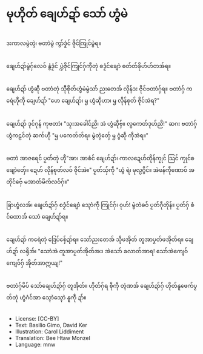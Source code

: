 # မုဟိုတ် ချေဟ်ဍာ် သော် ဟွံမဲ

##
ဒးကာလမွဲတ္ၚဲ၊ ဗတာဲမွဲ ကွာ်ဒၟံင် ဇိုင်ကြုင်မွဲရ။

##
ချေဟ်ဍာ်မွဲဂှ်လေဝ် နွံဒၟံင် ပ္ဍဲဇိုင်ကြုင်ဂှ်ကီုတုဲ စဒၟံင်ချောဲ ၜတ်တ်ခိုဟ်ဟ်တအ်ရ။

##
ချေဟ်ဍာ် ဟွံဆဵု ဗတာဲတုဲ သီုစိုတ်ဟွံမဲမွဲသာ် ညးတေအ် လိုန်ဒး ဇိုင်ဗတာဲဂှ်ရ။ ဗတာဲဂှ် ကရေဲဟီုကဵု ချေဟ်ဍာ် "ဟေ ချေဟ်ဍာ်၊ ၝ ဟွံဆဵုဟာ၊ ၝ လိုန်စုတ် ဇိုင်အဲရ?"

##
ချေဟ်ဍာ် ဒုင်ဂုန် ကုဗတာဲ၊ "သၠးအခေါင်ညိ၊ အဲ ဟွံဆဵုဗှ်။ လ္ပကေတ်ဒုဟ်ညိ!" ဆဂး ဗတာဲဂှ် ဟွံကဠင်တုဲ ဆက်ဟီု "ၝ ပကေတ်တ်ရ။ မွဲတ္ၚဲတှ်ေ ၝ ဂွံဆဵု ကဵုအဲရ။"

##
ဗတာဲ အာဇရေင် ပၟတ်တုဲ ဟီု"အာ၊ အာစံင် ချေဟ်ဍာ်၊ ကာလဍေဟ်တိုန်ကၠုင် သြင် ကၠုင်စချောဲတှ်ေ။ ဍေဟ် လိုန်စုတ်လဝ် ဇိုင်အဲ။" ပၟတ်သှ်ကဵု "ယွံ ရဲ၊ မုလ္ပဂွိင်။ အဲဖန်ကဵုဏောဝ် အတိုင်ဗှ်ေ မအာတ်မိက်လဝ်ဂှ်။"

##
ခြာဟွံလအ်၊ ချေဟ်ဍာ်ဂှ် စဒၟံင်ချောဲ သ္ၚောဲကဵု ကြုင်ဂှ်၊ ဝုဟ်! မွဲတဲဓဝ် ပၟတ်ဂဵုတိုန်။ ပၟတ်ဂှ် စံင်ထောအ် သောဲ ချေဟ်ဍာ်ရ။

##
ချေဟ်ဍာ် ကရေဲတုဲ ဒြေပ်စှ်ေဍာ်ရ။ သော်ညးတေအ် သီုဖအိုတ် တူအာပၟတ်ဖအိုတ်ရ။ ချေဟ်ဍာ် လရိုအ်၊ "သောဲအဲ တူအာပၟတ်အိုတ်အး၊ အဲသော် ခလာတ်အာရ! သော်အဲကျေဝ်ကျေဝ်ဂှ် အိုတ်အာဣယျ!"

##
ဗတာဲဂှ်မိပ် သော်ချေဟ်ဍာ်ဂှ် တူအိုတ်။ ဟိုတ်ဂှ်ရ စဵုကဵု တ္ၚဲဏအ် ချေဟ်ဍာ်ဂှ် ဟိုတ်နူဖေက်ပၟတ်တုဲ ဟွံဂံင်အာ သ္ၚောဲသ္ၚောဲ နူကဵု ဍာ်။

##
* License: [CC-BY]
* Text: Basilio Gimo, David Ker
* Illustration: Carol Liddiment
* Translation: Bee Htaw Monzel
* Language: mnw
